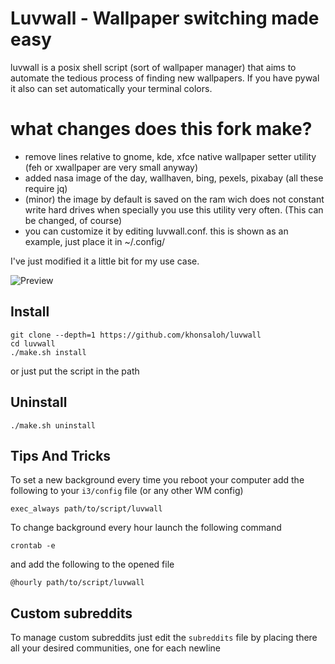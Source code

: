 # Luvwall - Wallpaper switching made easy

luvwall is a posix shell script (sort of wallpaper manager) that aims to automate the tedious process of finding new wallpapers. If you have pywal it also can set automatically your terminal colors.

# what changes does this fork make?

* remove lines relative to gnome, kde, xfce native wallpaper setter utility (feh or xwallpaper are very small anyway)
* added nasa image of the day, wallhaven, bing, pexels, pixabay (all these require jq)
* (minor) the image by default is saved on the ram wich does not constant write hard drives when specially you use this utility very often. (This can be changed, of course)
* you can customize it by editing luvwall.conf. this is shown as an example, just place it in ~/.config/

I've just modified it a little bit for my use case.

![Preview](preview.png)

## Install
```
git clone --depth=1 https://github.com/khonsaloh/luvwall
cd luvwall
./make.sh install
```
or just put the script in the path
## Uninstall

```
./make.sh uninstall
```


## Tips And Tricks
To set a new background every time you reboot your computer add the following to your ```i3/config``` file (or any other WM config)
```
exec_always path/to/script/luvwall
```

To change background every hour launch the following command
```
crontab -e
```
and add the following to the opened file
```
@hourly path/to/script/luvwall
```

## Custom subreddits
To manage custom subreddits just edit the ```subreddits``` file by placing there all your desired communities, one for each newline

